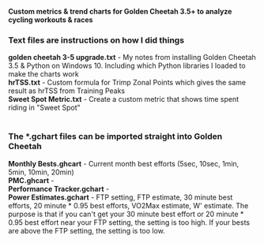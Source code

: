 <b>Custom metrics & trend charts for Golden Cheetah 3.5+ to analyze cycling workouts & races</b><br/>
<h3>Text files are instructions on how I did things</h3>
<b>golden cheetah 3-5 upgrade.txt</b> - My notes from installing Golden Cheetah 3.5 & Python on Windows 10. Including which Python libraries I loaded to make the charts work<br/>
<b>hrTSS.txt</b> - Custom formula for Trimp Zonal Points which gives the same result as hrTSS from Training Peaks<br/>
<b>Sweet Spot Metric.txt</b> - Create a custom metric that shows time spent riding in "Sweet Spot"<br/>
<br/>
<h3>The *.gchart files can be imported straight into Golden Cheetah</h3>
<b>Monthly Bests.ghcart</b> - Current month best efforts (5sec, 10sec, 1min, 5min, 10min, 20min)<br/>
<b>PMC.ghcart</b> - <br/>
<b>Performance Tracker.gchart</b> - <br/>
<b>Power Estimates.gchart</b> - FTP setting, FTP estimate, 30 minute best efforts, 20 minute * 0.95 best efforts, VO2Max estimate, W' estimate. The purpose is that if you can't get your 30 minute best effort or 20 minute * 0.95 best effort near your FTP setting, the setting is too high. If your bests are above the FTP setting, the setting is too low.<br/>


